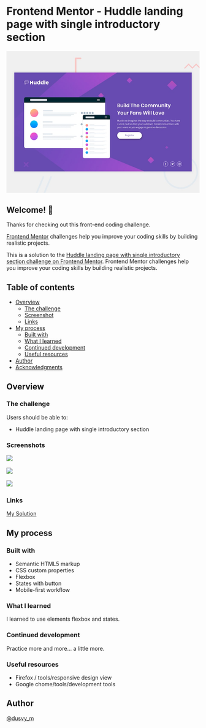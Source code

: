 # Frontend Mentor - Huddle landing page with single introductory section

![Design preview for the Huddle landing page with single introductory section](./design/desktop-preview.jpg)

## Welcome! 👋

Thanks for checking out this front-end coding challenge.

[Frontend Mentor](https://www.frontendmentor.io) challenges help you improve your coding skills by building realistic projects.

This is a solution to the [Huddle landing page with single introductory section challenge on Frontend Mentor](https://www.frontendmentor.io/challenges/huddle-landing-page-with-a-single-introductory-section-B_2Wvxgi0). Frontend Mentor challenges help you improve your coding skills by building realistic projects. 


## Table of contents

- [Overview](#overview)
  - [The challenge](#the-challenge)
  - [Screenshot](#screenshot)
  - [Links](#links)
- [My process](#my-process)
  - [Built with](#built-with)
  - [What I learned](#what-i-learned)
  - [Continued development](#continued-development)
  - [Useful resources](#useful-resources)
- [Author](#author)
- [Acknowledgments](#acknowledgments)

## Overview

### The challenge

Users should be able to:

- Huddle landing page with single introductory section

### Screenshots

![](https://github.com/dovelym/FEM-huddle-landing-page-with-single-introductory-section-master/blob/main/screenshots/desktop.png)

![](https://github.com/dovelym/FEM-huddle-landing-page-with-single-introductory-section-master/blob/main/screenshots/desktop%20active.png)

![](https://github.com/dovelym/FEM-huddle-landing-page-with-single-introductory-section-master/blob/main/screenshots/mobile.png)


### Links

[My Solution](https://dovelym.github.io/FEM-huddle-landing-page-with-single-introductory-section-master)


## My process

### Built with

- Semantic HTML5 markup
- CSS custom properties
- Flexbox
- States with button
- Mobile-first workflow

### What I learned

I learned to use elements flexbox and states.

### Continued development

 Practice more and more... a little more.

### Useful resources

- Firefox / tools/responsive design view
- Google chome/tools/development tools

## Author
[@dusvy_m](https://github.com/dovelm)


